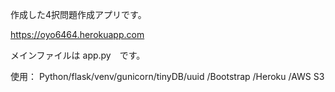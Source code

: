 
作成した4択問題作成アプリです。

https://oyo6464.herokuapp.com

メインファイルは app.py　です。


使用：
Python/flask/venv/gunicorn/tinyDB/uuid
/Bootstrap
/Heroku
/AWS S3
